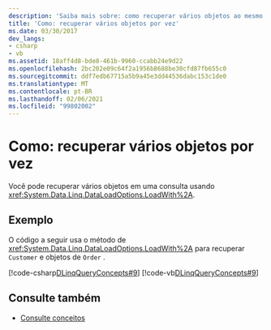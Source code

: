 ```yaml
---
description: 'Saiba mais sobre: como recuperar vários objetos ao mesmo tempo'
title: 'Como: recuperar vários objetos por vez'
ms.date: 03/30/2017
dev_langs:
- csharp
- vb
ms.assetid: 18aff4d8-bde8-461b-9960-ccabb24e9d22
ms.openlocfilehash: 2bc202e09c64f2a1956b8688be30cfd87fb655c0
ms.sourcegitcommit: ddf7edb67715a5b9a45e3dd44536dabc153c1de0
ms.translationtype: MT
ms.contentlocale: pt-BR
ms.lasthandoff: 02/06/2021
ms.locfileid: "99802002"
---
```

# <a name="how-to-retrieve-many-objects-at-once"></a>Como: recuperar vários objetos por vez

Você pode recuperar vários objetos em uma consulta usando <xref:System.Data.Linq.DataLoadOptions.LoadWith%2A>.  
  
## <a name="example"></a>Exemplo  

 O código a seguir usa o método de <xref:System.Data.Linq.DataLoadOptions.LoadWith%2A> para recuperar `Customer` e objetos de `Order` .  
  
 [!code-csharp[DLinqQueryConcepts#9](../../../../../../samples/snippets/csharp/VS_Snippets_Data/DLinqQueryConcepts/cs/Program.cs#9)]
 [!code-vb[DLinqQueryConcepts#9](../../../../../../samples/snippets/visualbasic/VS_Snippets_Data/DLinqQueryConcepts/vb/Module1.vb#9)]  
  
## <a name="see-also"></a>Consulte também

- [Consulte conceitos](query-concepts.md)
